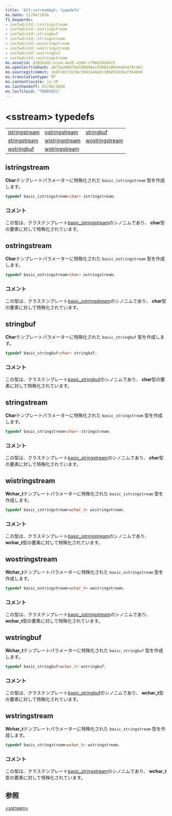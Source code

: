 ```yaml
---
title: '&lt;sstream&gt; typedefs'
ms.date: 11/04/2016
f1_keywords:
- iosfwd/std::istringstream
- iosfwd/std::ostringstream
- iosfwd/std::stringbuf
- iosfwd/std::stringstream
- iosfwd/std::wistringstream
- iosfwd/std::wostringstream
- iosfwd/std::wstringbuf
- iosfwd/std::wstringstream
ms.assetid: d102edd2-ecea-4a35-a398-cf96e58dd422
ms.openlocfilehash: e8f5a20b976d196090ac9300510044e84470c462
ms.sourcegitcommit: 3e8fa01f323bc5043a48a0c18b855d38af3648d4
ms.translationtype: MT
ms.contentlocale: ja-JP
ms.lasthandoff: 03/06/2020
ms.locfileid: "78865921"
---
```

# <a name="ltsstreamgt-typedefs"></a>&lt;sstream&gt; typedefs

||||
|-|-|-|
|[istringstream](#istringstream)|[ostringstream](#ostringstream)|[stringbuf](#stringbuf)|
|[stringstream](#stringstream)|[wistringstream](#wistringstream)|[wostringstream](#wostringstream)|
|[wstringbuf](#wstringbuf)|[wstringstream](#wstringstream)|

## <a name="istringstream"></a>  istringstream

**Char**テンプレートパラメーターに特殊化された `basic_istringstream` 型を作成します。

```cpp
typedef basic_istringstream<char> istringstream;
```

### <a name="remarks"></a>コメント

この型は、クラステンプレート[basic_istringstream](../standard-library/basic-istringstream-class.md)のシノニムであり、 **char**型の要素に対して特殊化されています。

## <a name="ostringstream"></a>  ostringstream

**Char**テンプレートパラメーターに特殊化された `basic_ostringstream` 型を作成します。

```cpp
typedef basic_ostringstream<char> ostringstream;
```

### <a name="remarks"></a>コメント

この型は、クラステンプレート[basic_ostringstream](../standard-library/basic-ostringstream-class.md)のシノニムであり、 **char**型の要素に対して特殊化されています。

## <a name="stringbuf"></a>  stringbuf

**Char**テンプレートパラメーターに特殊化された `basic_stringbuf` 型を作成します。

```cpp
typedef basic_stringbuf<char> stringbuf;
```

### <a name="remarks"></a>コメント

この型は、クラステンプレート[basic_stringbuf](../standard-library/basic-stringbuf-class.md)のシノニムであり、 **char**型の要素に対して特殊化されています。

## <a name="stringstream"></a>  stringstream

**Char**テンプレートパラメーターに特殊化された `basic_stringstream` 型を作成します。

```cpp
typedef basic_stringstream<char> stringstream;
```

### <a name="remarks"></a>コメント

この型は、クラステンプレート[basic_stringstream](../standard-library/basic-stringstream-class.md)のシノニムであり、 **char**型の要素に対して特殊化されています。

## <a name="wistringstream"></a>  wistringstream

**Wchar_t**テンプレートパラメーターに特殊化された `basic_istringstream` 型を作成します。

```cpp
typedef basic_istringstream<wchar_t> wistringstream;
```

### <a name="remarks"></a>コメント

この型は、クラステンプレート[basic_istringstream](../standard-library/basic-istringstream-class.md)のシノニムであり、 **wchar_t**型の要素に対して特殊化されています。

## <a name="wostringstream"></a>  wostringstream

**Wchar_t**テンプレートパラメーターに特殊化された `basic_ostringstream` 型を作成します。

```cpp
typedef basic_ostringstream<wchar_t> wostringstream;
```

### <a name="remarks"></a>コメント

この型は、クラステンプレート[basic_ostringstream](../standard-library/basic-ostringstream-class.md)のシノニムであり、 **wchar_t**型の要素に対して特殊化されています。

## <a name="wstringbuf"></a>  wstringbuf

**Wchar_t**テンプレートパラメーターに特殊化された `basic_stringbuf` 型を作成します。

```cpp
typedef basic_stringbuf<wchar_t> wstringbuf;
```

### <a name="remarks"></a>コメント

この型は、クラステンプレート[basic_stringbuf](../standard-library/basic-stringbuf-class.md)のシノニムであり、 **wchar_t**型の要素に対して特殊化されています。

## <a name="wstringstream"></a>  wstringstream

**Wchar_t**テンプレートパラメーターに特殊化された `basic_stringstream` 型を作成します。

```cpp
typedef basic_stringstream<wchar_t> wstringstream;
```

### <a name="remarks"></a>コメント

この型は、クラステンプレート[basic_stringstream](../standard-library/basic-stringstream-class.md)のシノニムであり、 **wchar_t**型の要素に対して特殊化されています。

## <a name="see-also"></a>参照

[\<sstream>](../standard-library/sstream.md)
